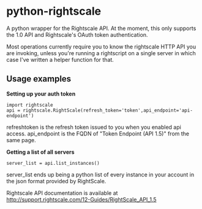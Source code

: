 python-rightscale
=================

A python wrapper for the Rightscale API.  At the moment, this only supports the 1.0 API and Rightscale's OAuth token authentication.

Most operations currently require you to know the rightscale HTTP API you are invoking, unless you're running a rightscript on a single server in which case I've written a helper function for that.


Usage examples
--------------

**Setting up your auth token**

```
import rightscale
api = rightscale.RightScale(refresh_token='token',api_endpoint='api-endpoint')
```

refreshtoken is the refresh token issued to you when you enabled api access.
api_endpoint is the FQDN of "Token Endpoint (API 1.5)" from the same page.

**Getting a list of all servers**

```
server_list = api.list_instances()
```

server_list ends up being a python list of every instance in your account in the json format provided by RightScale.


Rightscale API documentation is available at http://support.rightscale.com/12-Guides/RightScale_API_1.5
